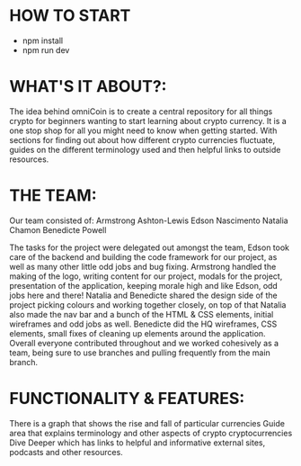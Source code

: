 # HOW TO START

* npm install
* npm run dev

# WHAT'S IT ABOUT?: 
The idea behind omniCoin is to create a central repository for all things crypto for beginners wanting to start learning about crypto currency. It is a one stop shop for all you might need to know when getting started. With sections for finding out about how different crypto currencies fluctuate, guides on the different terminology used and then helpful links to outside resources. 

# THE TEAM:
Our team consisted of: 
Armstrong Ashton-Lewis
Edson Nascimento
Natalia Chamon
Benedicte Powell

The tasks for the project were delegated out amongst the team, Edson took care of the backend and building the code framework for our project, as well as many other little odd jobs and bug fixing. Armstrong handled the making of the logo, writing content for our project, modals for the project, presentation of the application, keeping morale high and like Edson, odd jobs here and there! Natalia and Benedicte shared the design side of the project picking colours and working together closely, on top of that Natalia also made the nav bar and a bunch of the HTML & CSS elements, initial wireframes and odd jobs as well. Benedicte did the HQ wireframes, CSS elements, small fixes of cleaning up elements around the application. 
Overall everyone contributed throughout and we worked cohesively as a team, being sure to use branches and pulling frequently from the main branch. 

# FUNCTIONALITY & FEATURES: 
There is a graph that shows the rise and fall of particular currencies
Guide area that explains terminology and other aspects of crypto cryptocurrencies
Dive Deeper which has links to helpful and informative external sites, podcasts and other resources.



